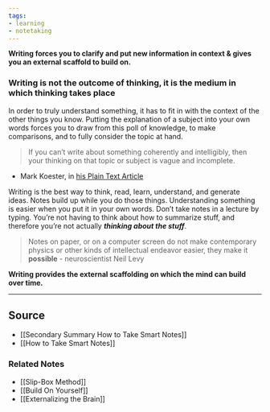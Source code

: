 ```yaml
---
tags:
- learning
- notetaking
---
```

**Writing forces you to clarify and put new information in context & gives you an external scaffold to build on.**

### Writing is not the outcome of thinking, it is the medium in which thinking takes place

In order to truly understand something, it has to fit in with the context of the other things you know. Putting the explanation of a subject into your own words forces you to draw from this poll of knowledge, to make comparisons, and to fully consider the topic at hand. 

> If you can’t write about something coherently and intelligibly, then your thinking on that topic or subject is vague and incomplete.
- Mark Koester, in [his Plain Text Article](http://www.markwk.com/plain-text-life.html)
> 

Writing is the best way to think, read, learn, understand, and generate ideas. Notes build up while you do those things. Understanding something is easier when you put it in your own words.  Don’t take notes in a lecture by typing. You’re not having to think about how to summarize stuff, and therefore you’re not actually *************************thinking about the stuff*************************.

> Notes on paper, or on a computer screen do not make contemporary physics or other kinds of intellectual endeavor easier, they make it **possible** - neuroscientist Neil Levy
> 

**Writing provides the external scaffolding on which the mind can build over time.**

---

## Source
- [[Secondary Summary How to Take Smart Notes]]
- [[How to Take Smart Notes]]

### Related Notes
- [[Slip-Box Method]]
- [[Build On Yourself]] 
- [[Externalizing the Brain]]